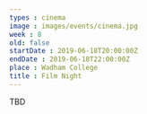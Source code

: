 ```yaml
---
types : cinema
image : images/events/cinema.jpg
week : 8
old: false
startDate : 2019-06-18T20:00:00Z
endDate : 2019-06-18T22:00:00Z
place : Wadham College
title : Film Night
---
```


TBD

